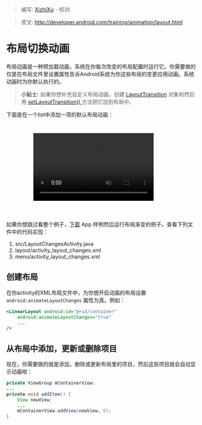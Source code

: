 > 编写: [XizhiXu](https://github.com/XizhiXu)  - 校对:

> 原文: <http://developer.android.com/training/animation/layout.html>

# 布局切换动画
布局动画是一种预加载动画，系统在你每次改变的布局配置时运行它。你需要做的仅是在布局文件里设置属性告诉Android系统为你这些布局的变更应用动画。系统动画时为你默认执行的。

> **小贴士:** 如果你想补充自定义布局动画，创建 [LayoutTransition](http://developer.android.com/reference/android/animation/LayoutTransition.html) 对象和然后用 <a href="http://developer.android.com/reference/android/view/ViewGroup.html#setLayoutTransition(android.animation.LayoutTransition)"> setLayoutTransition() </a> 方法把它加到布局中。

下面是在一个list中添加一项的默认布局动画：

<div style="
  background: transparent url(device_galaxynexus_blank_land_span8.png) no-repeat
scroll top left; padding: 26px 68px 38px 72px; overflow: hidden;">

<video style="width: 320px; height: 180px;" controls="" autoplay="">
    <source src="anim_layout_changes.mp4" type="video/mp4">
    <source src="anim_layout_changes.mp4" type="video/mp4">
    <source src="anim_layout_changes.ogv" type="video/ogg">
</video>

</div>

如果你想跳过看整个例子，[下载](http://developer.android.com/shareables/training/Animations.zip) App 样例然后运行布局渐变的例子。查看下列文件中的代码实现：

1. src/LayoutChangesActivity.java
2. layout/activity_layout_changes.xml
3. menu/activity_layout_changes.xml

## 创建布局

在你activity的XML布局文件中，为你想开启动画的布局设置 `android:animateLayoutChanges` 属性为真。例如：

```xml
<LinearLayout android:id="@+id/container"
    android:animateLayoutChanges="true"
    ...
/>
```

## 从布局中添加，更新或删除项目

现在，你需要做的就是添加，删除或更新布局里的项目，然后这些项目就会自动显示动画啦：

```java
private ViewGroup mContainerView;
...
private void addItem() {
    View newView;
    ...
    mContainerView.addView(newView, 0);
}
```
